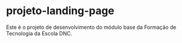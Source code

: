 # projeto-landing-page
Este é o projeto de desenvolvimento do módulo base da Formação de Tecnologia da Escola DNC.
